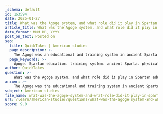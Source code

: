 ```yaml
---
_schema: default
id: 163594
date: 2025-01-27
title: What was the Agoge system, and what role did it play in Spartan education and training?
article_title: What was the Agoge system, and what role did it play in Spartan education and training?
date_format: MMM DD, YYYY
post_on_text: Posted on
seo:
  title: QuickTakes | American studies
  page_description: >-
    The Agoge was an educational and training system in ancient Sparta for male citizens, starting at age seven, aimed at developing disciplined warriors through rigorous physical training, survival skills, and character development, essential to Spartan identity.
  page_keywords: >-
    Agoge, Spartan education, training system, ancient Sparta, physical fitness, survival skills, military training, Spartan society, Spartiates, character development
author: QuickTakes
question: >-
    What was the Agoge system, and what role did it play in Spartan education and training?
answer: >-
    The Agoge was the educational and training system in ancient Sparta, specifically designed for male citizens, which began at the age of seven. Its primary purpose was to cultivate disciplined, physically fit, and skilled warriors who would embody the values essential to Spartan society, such as loyalty, bravery, and endurance.\n\n### Structure of the Agoge\n\n1. **Age and Enrollment**: Boys entered the Agoge at the age of seven. They were taken from their families and placed in communal barracks, where they lived and trained together with their peers. This separation from family was intended to foster a sense of community and loyalty among the boys.\n\n2. **Physical Training**: The Agoge placed a strong emphasis on physical fitness and endurance. Boys underwent rigorous physical training that included running, wrestling, and various combat exercises. This training was designed to prepare them for the demands of warfare and to instill resilience and toughness.\n\n3. **Survival Skills**: In addition to physical training, the Agoge included lessons in survival skills. Boys were taught how to endure hardships, find food, and survive in the wilderness, which was crucial for their development as warriors.\n\n4. **Education**: While the Agoge is often associated primarily with military training, it also encompassed aspects of education, including reading, writing, and music. This broader educational component aimed to create well-rounded citizens who could contribute to Spartan society beyond just military prowess.\n\n5. **Socialization and Character Development**: The communal living aspect of the Agoge fostered strong bonds among the boys, promoting camaraderie and loyalty. The training also focused on instilling values such as discipline, respect for authority, and the importance of the collective over the individual.\n\n### Role in Spartan Society\n\nThe Agoge was integral to Spartan society as it produced the Spartiates (homoioi), the enfranchised male citizens who held political rights and were expected to serve in the military. The rigorous training and education provided by the Agoge ensured that these citizens were not only skilled warriors but also embodying the ideals of Spartan culture. The system was a reflection of the militaristic and communal values that defined Sparta, making it a cornerstone of Spartan identity and governance.\n\nIn summary, the Agoge was a comprehensive system that prepared Spartan boys for their roles as warriors and citizens, emphasizing physical training, survival skills, and character development, all of which were essential for maintaining the strength and stability of Spartan society.
subject: American studies
file_name: what-was-the-agoge-system-and-what-role-did-it-play-in-spartan-education-and-training.md
url: /learn/american-studies/questions/what-was-the-agoge-system-and-what-role-did-it-play-in-spartan-education-and-training
score: 9.0
---
```


&nbsp;